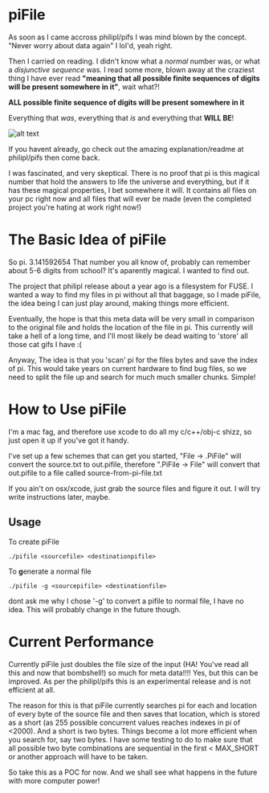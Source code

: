 piFile
======

As soon as I came accross philipl/pifs I was mind blown by the concept. "Never worry about data again" I lol'd, yeah right.

Then I carried on reading. I didn't know what a *normal* number was, or what a *disjunctive sequence* was. I read some more, blown away at the craziest thing I have ever read **"meaning that all possible finite sequences of digits will be present somewhere in it"**, wait what?!

**ALL possible finite sequence of digits will be present somewhere in it**

Everything that *was*, everything that *is* and everything that **WILL BE**!

![alt text](http://www.reactiongifs.com/wp-content/uploads/2013/08/surprised.gif "AMAZED")


If you havent already, go check out the amazing explanation/readme at philipl/pifs then come back.


I was fascinated, and very skeptical. There is no proof that pi is this magical number that hold the answers to life the universe and everything, but if it has these magical properties, I bet somewhere it will. It contains all files on your pc right now and all files that will ever be made (even the completed project you're hating at work right now!)

The Basic Idea of piFile
===========

So pi. 3.141592654 That number you all know of, probably can remember about 5-6 digits from school? It's aparently magical. I wanted to find out.

The project that philipl release about a year ago is a filesystem for FUSE. I wanted a way to find my files in pi without all that baggage, so I made piFile, the idea being I can just play around, making things more efficient.

Eventually, the hope is that this meta data will be very small in comparison to the original file and holds the location of the file in pi. This currently will take a hell of a long time, and I'll most likely be dead waiting to 'store' all those cat gifs I have :(

Anyway, The idea is that you 'scan' pi for the files bytes and save the index of pi. This would take years on current hardware to find bug files, so we need to split the file up and search for much much smaller chunks. Simple!

How to Use piFile
==============

I'm a mac fag, and therefore use xcode to do all my c/c++/obj-c shizz, so just open it up if you've got it handy. 

I've set up a few schemes that can get you started, "File -> .PiFile" will convert the source.txt to out.pifile, therefore ".PiFile -> File" will convert that out.pifile to a file called source-from-pi-file.txt 

If you ain't on osx/xcode, just grab the source files and figure it out. I will try write instructions later, maybe.

Usage
------

To create piFile

`./pifile <sourcefile> <destinationpifile>`

To **g**enerate a normal file

`./pifile -g <sourcepifile> <destinationfile>`

dont ask me why I chose '-g' to convert a pifile to normal file, I have no idea. This will probably change in the future though.


Current Performance
========

Currently piFile just doubles the file size of the input (HA! You've read all this and now that bombshell!) so much for meta data!!!!
Yes, but this can be improved. As per the philipl/pifs this is an experimental release and is not efficient at all. 


The reason for this is that piFile currently searches pi for each and location of every byte of the source file and then saves that location, which is stored as a short (as 255 possible concurrent values reaches indexes in pi of <2000). And a short is two bytes. Things become a lot more efficient when you search for, say two bytes. I have some testing to do to make sure that all possible two byte combinations are sequential in the first < MAX_SHORT or another approach will have to be taken.


So take this as a POC for now. And we shall see what happens in the future with more computer power!


